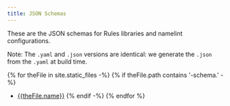 ```yaml
---
title: JSON Schemas
---
```


These are the JSON schemas for Rules libraries and namelint configurations.

<div class="alert alert-info">
	Note: The <code>.yaml</code> and <code>.json</code> versions are identical: we generate the <code>.json</code> from the <code>.yaml</code> at build time.
</div>

{% for theFile in site.static_files -%}
{% if theFile.path contains '-schema.' -%}
* [{{theFile.name}}]({{theFile.name}})
{% endif -%}
{% endfor %}

